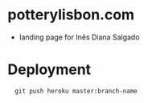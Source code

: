 # potterylisbon.com

+ landing page for Inês Diana Salgado

# Deployment

```
  git push heroku master:branch-name
```
